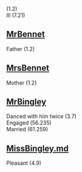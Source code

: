 (1.2)  
Ill (7.21)

[MrBennet](MrBennet.md)
-----------------------

Father (1.2)

[MrsBennet](MrsBennet.md)
-------------------------

Mother (1.2)

[MrBingley](MrBingley.md)
-------------------------

Danced with him twice (3.7)  
Engaged (56.235)  
Married (61.259)

[MissBingley.md](MissBingley.md)
--------------------------------

Pleasant (4.9)
